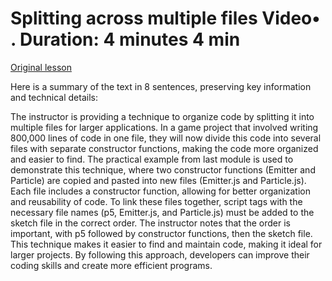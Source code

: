 # Splitting across multiple files Video• . Duration: 4 minutes 4 min

[Original lesson](https://www.coursera.org/learn/uol-introduction-to-programming-2/lecture/Um0In/splitting-across-multiple-files)

Here is a summary of the text in 8 sentences, preserving key information and technical details:

The instructor is providing a technique to organize code by splitting it into multiple files for larger applications. In a game project that involved writing 800,000 lines of code in one file, they will now divide this code into several files with separate constructor functions, making the code more organized and easier to find. The practical example from last module is used to demonstrate this technique, where two constructor functions (Emitter and Particle) are copied and pasted into new files (Emitter.js and Particle.js). Each file includes a constructor function, allowing for better organization and reusability of code. To link these files together, script tags with the necessary file names (p5, Emitter.js, and Particle.js) must be added to the sketch file in the correct order. The instructor notes that the order is important, with p5 followed by constructor functions, then the sketch file. This technique makes it easier to find and maintain code, making it ideal for larger projects. By following this approach, developers can improve their coding skills and create more efficient programs.

